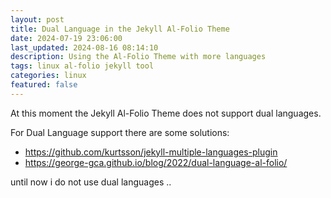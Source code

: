 ```yaml
---
layout: post
title: Dual Language in the Jekyll Al-Folio Theme
date: 2024-07-19 23:06:00
last_updated: 2024-08-16 08:14:10
description: Using the Al-Folio Theme with more languages
tags: linux al-folio jekyll tool
categories: linux
featured: false
---
```


At this moment the Jekyll Al-Folio Theme does not support dual languages.

For Dual Language support there are some solutions:

- <a href="https://github.com/kurtsson/jekyll-multiple-languages-plugin">https://github.com/kurtsson/jekyll-multiple-languages-plugin</a>
- <a href="https://george-gca.github.io/blog/2022/dual-language-al-folio/">https://george-gca.github.io/blog/2022/dual-language-al-folio/</a>

until now i do not use dual languages ..



